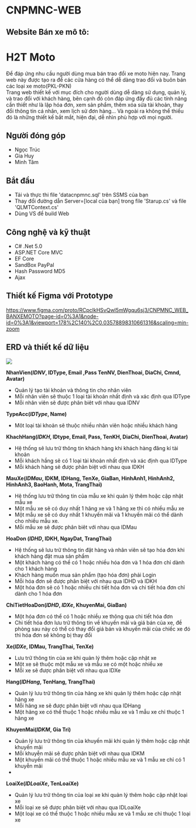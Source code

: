 # CNPMNC-WEB
<h2>Website Bán xe mô tô: <h1>H2T Moto</h1></h2>

Để đáp ứng nhu cầu người dùng mua bán trao đổi xe moto hiện nay. Trang web này được tạo ra để các cửa hàng có thể dễ dàng trao đổi và buôn bán các loại xe moto(PKL-PKN) <br/>
Trang web thiết kế với mục đích cho người dùng dễ dàng sử dụng, quản lý, và trao đổi với khách hàng, bên cạnh đó còn đáp ứng đầy đủ các tính năng cần thiết như là lập hóa đơn, xem sản phẩm, thêm xóa sửa tài khoản, thay đổi thông tin cá nhân, xem lịch sử đơn hàng... 
Và ngoài ra không thể thiếu đó là những thiết kế bắt mắt, hiện đại, dễ nhìn phù hợp với mọi người.

## Người đóng góp
- Ngọc Trúc
- Gia Huy
- Minh Tâm

## Bắt đầu
- Tải và thực thi file 'datacnpmnc.sql' trên SSMS của bạn
- Thay đổi đường dẫn Server=[local của bạn] trong file 'Starup.cs' và file 'QLMTContext.cs'
- Dùng VS để build Web

## Công nghệ và kỹ thuật
- C# .Net 5.0
- ASP.NET Core MVC
- EF Core
- SandBox PayPal
- Hash Password MD5
- Ajax

## Thiết kế Figma với Prototype
https://www.figma.com/proto/RCpclkHSvQwI5mWgqu6sj3/CNPMNC_WEB_BANXEMOTO?page-id=0%3A1&node-id=0%3A1&viewport=178%2C140%2C0.03578898310661316&scaling=min-zoom

## ERD và thiết kế dữ liệu
<img src="https://res.cloudinary.com/web-banxemoto/image/upload/v1623306039/CNPMNC_WEB/erd_web_banxemoto.jpg" />

**NhanVien(_IDNV_, IDType, Email ,Pass TenNV, DienThoai, DiaChi, Cmnd, Avatar)**
- Quản lý tạo tài khoản và thông tin cho nhân viên
- Mỗi nhân viên sẽ thuộc 1 loại tài khoản nhất định và xác định qua IDType
- Mỗi nhân viên sẽ được phân biêt với nhau qua IDNV

**TypeAcc(_IDType_, Name)**
- Môt loại tài khoản sẽ thuộc nhiều nhân viên hoặc nhiều khách hàng

**KhachHang(_IDKH_, IDtype, Email, Pass, TenKH, DiaChi, DienThoai, Avatar)**
- Hệ thống sẽ lưu trữ thông tin khách hàng khi khách hàng đăng kí tài khoản
- Mỗi khách hầng sẽ có 1 loại tài khoản nhất định và xác định qua IDType
- Mỗi khách hàng sẽ được phân biệt với nhau qua IDKH

**MauXe(_IDMau_, IDKM, IDHang, TenXe, GiaBan, HinhAnh1, HinhAnh2, HinhAnh3, BaoHanh, Mota, TrangThai)**
- Hệ thống lưu trữ thông tin của mẫu xe khi quản lý thêm hoặc cập nhật mẫu xe 
- Một mẫu xe sẽ có duy nhất 1 hãng xe và 1 hãng xe thì có nhiều mẫu xe
- Một mẫu xe sẽ có duy nhất 1 khuyến mãi và 1 khuyến mãi có thể dành cho nhiều mẫu xe.
- Mỗi mẫu xe sẽ được phân biêt với nhau qua IDMau

**HoaDon (_IDHD_, IDKH, NgayDat, TrangThai)**
- Hệ thống sẽ lưu trữ thông tin đặt hàng và nhân viên sẽ tạo hóa đơn khi khách hàng đặt mua sản phẩm
- Một khách hàng có thể có 1 hoặc nhiều hóa đơn và 1 hóa đơn chỉ dành cho 1 khách hàng
- Khách hàng muốn mua sản phẩm (tạo hóa đơn) phải Login
- Mỗi hóa đơn sẽ được phân biệt với nhau qua IDHD và IDKH
- Một hóa đơn sẽ có 1 hoặc nhiều chi tiết hóa đơn và chi tiết hóa đơn chỉ dành cho 1 hóa đơn

**ChiTietHoaDon(_IDHD_, _IDXe_, KhuyenMai, GiaBan)**
- Một hóa đơn có thể có 1 hoặc nhiều xe thông qua chi tiết hóa đơn
- Chi tiết hóa đơn lưu trữ thông tin về khuyến mãi và giá bán của xe, đề phòng sau này có thể có thay đổi giá bán và khuyến mãi của chiếc xe đó thì hóa đơn sẽ không bị thay đổi

**Xe(_IDXe_, IDMau, TrangThai, TenXe)**
- Lưu trữ thông tin của xe khi quản lý thêm hoặc cập nhật xe
- Một xe sẽ thuộc một mẫu xe và mẫu xe có một hoặc nhiều xe
- Mỗi xe sẽ được phân biệt với nhau qua IDXe

**Hang(_IDHang_, TenHang, TrangThai)**
- Quản lý lưu trữ thông tin của hãng xe khi quản lý thêm hoặc cập nhật hãng xe
- Mỗi hãng xe sẽ được phân biệt với nhau qua IDHang
- Một hãng xe có thể thuộc 1 hoặc nhiều mẫu xe và 1 mẫu xe chỉ thuộc 1 hãng xe

**KhuyenMai(_IDKM_, Gia Tri)**
- Quản lý lưu trữ thông tin của khuyến mãi khi quản lý thêm hoặc cập nhật khuyến mãi
- Mỗi khuyễn mãi sẽ được phân biệt với nhau qua IDKM
- Một khuyến mãi có thể thuộc 1 hoặc nhiều mẫu xe và 1 mẫu xe chỉ có 1 khuyễn mãi
- 
**LoaiXe(_IDLoaiXe_, TenLoaiXe)**
- Quản lý lưu trữ thông tin của loại xe khi quản lý thêm hoặc cập nhật loại xe
- Mỗi loại xe sẽ được phân biệt với nhau qua IDLoaiXe
- Một loại xe có thể thuộc 1 hoặc nhiều mẫu xe và 1 mẫu xe chỉ thuộc 1 loại xe 
